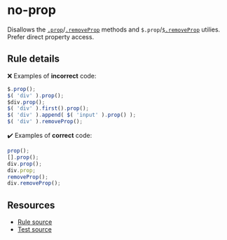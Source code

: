 # no-prop

Disallows the [`.prop`](https://api.jquery.com/prop/)/[`.removeProp`](https://api.jquery.com/removeProp/) methods and `$.prop`/[`$.removeProp`](https://api.jquery.com/jQuery.removeProp/) utilies. Prefer direct property access.

## Rule details

❌ Examples of **incorrect** code:
```js
$.prop();
$( 'div' ).prop();
$div.prop();
$( 'div' ).first().prop();
$( 'div' ).append( $( 'input' ).prop() );
$( 'div' ).removeProp();
```

✔️ Examples of **correct** code:
```js
prop();
[].prop();
div.prop();
div.prop;
removeProp();
div.removeProp();
```

## Resources

* [Rule source](/src/rules/no-prop.js)
* [Test source](/src/tests/no-prop.js)
